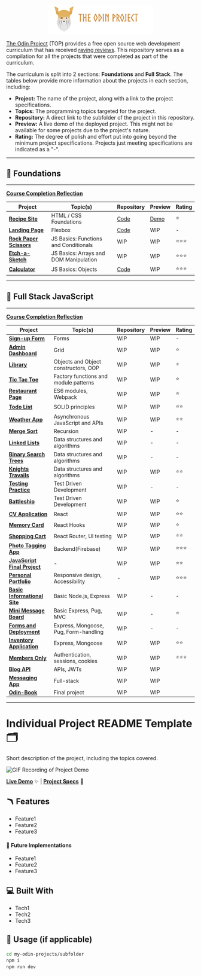 <p align="center"><img src="./public/top-header-h.png" alt="felixtanhm-portfolio-the-odin-project" width="280"/></p>

[The Odin Project](https://www.theodinproject.com/) (TOP) provides a free open source web development curriculum that has received [raving reviews](https://www.reddit.com/r/learnprogramming/comments/u6rrz9/why_is_everyone_recommending_the_odin_project/?sort=top). This repository serves as a compilation for all the projects that were completed as part of the curriculum.

The curriculum is split into 2 sections: **Foundations** and **Full Stack**. The tables below provide more information about the projects in each section, including:

- **Project:** The name of the project, along with a link to the project specifications.
- **Topics:** The programming topics targeted for the project.
- **Repository:** A direct link to the subfolder of the project in this repository.
- **Preview:** A live demo of the deployed project. This might not be available for some projects due to the project's nature.
- **Rating:** The degree of polish and effort put into going beyond the minimum project specifications. Projects just meeting specifications are indicated as a "-".

---

## 🎈 Foundations

---

[**Course Completion Reflection**](#)

| Project                                                                                           | Topic(s)                               | Repository                                                                               | Preview   | Rating |
| ------------------------------------------------------------------------------------------------- | -------------------------------------- | ---------------------------------------------------------------------------------------- | --------- | ------ |
| [**Recipe Site**](https://www.theodinproject.com/lessons/foundations-recipes)                     | HTML / CSS Foundations                 | [Code](https://github.com/felixtanhm/my-odin-project/tree/main/foundations/recipe-site)  | [Demo](#) | ⭐     |
| [**Landing Page**](https://www.theodinproject.com/lessons/foundations-landing-page)               | Flexbox                                | [Code](https://github.com/felixtanhm/my-odin-project/tree/main/foundations/landing-page) | WIP       | -      |
| [**Rock Paper Scissors**](https://www.theodinproject.com/lessons/foundations-rock-paper-scissors) | JS Basics: Functions and Conditionals  | WIP                                                                                      | WIP       | ⭐⭐⭐ |
| [**Etch-a-Sketch**](https://www.theodinproject.com/lessons/foundations-etch-a-sketch)             | JS Basics: Arrays and DOM Manipulation | WIP                                                                                      | WIP       | ⭐⭐⭐ |
| [**Calculator**](https://www.theodinproject.com/lessons/foundations-calculator)                   | JS Basics: Objects                     | [Code](https://github.com/felixtanhm/my-odin-project/tree/main/foundations/calculator)   | WIP       | ⭐⭐⭐ |

---

## 🚀 Full Stack JavaScript

---

[**Course Completion Reflection**](#)

| Project                           | Topic(s)                              | Repository | Preview | Rating |
| --------------------------------- | ------------------------------------- | ---------- | ------- | ------ |
| [**Sign-up Form**](#)             | Forms                                 | WIP        | WIP     | -      |
| [**Admin Dashboard**](#)          | Grid                                  | WIP        | WIP     | ⭐     |
| [**Library**](#)                  | Objects and Object constructors, OOP  | WIP        | WIP     | ⭐     |
| [**Tic Tac Toe**](#)              | Factory functions and module patterns | WIP        | WIP     | ⭐     |
| [**Restaurant Page**](#)          | ES6 modules, Webpack                  | WIP        | WIP     | ⭐     |
| [**Todo List**](#)                | SOLID principles                      | WIP        | WIP     | ⭐⭐   |
| [**Weather App**](#)              | Asynchronous JavaScript and APIs      | WIP        | WIP     | ⭐⭐   |
| [**Merge Sort**](#)               | Recursion                             | WIP        | -       | -      |
| [**Linked Lists**](#)             | Data structures and algorithms        | WIP        | -       | -      |
| [**Binary Search Trees**](#)      | Data structures and algorithms        | WIP        | -       | -      |
| [**Knights Travails**](#)         | Data structures and algorithms        | WIP        | WIP     | ⭐⭐   |
| [**Testing Practice**](#)         | Test Driven Development               | WIP        | -       | -      |
| [**Battleship**](#)               | Test Driven Development               | WIP        | WIP     | ⭐     |
| [**CV Application**](#)           | React                                 | WIP        | WIP     | ⭐⭐   |
| [**Memory Card**](#)              | React Hooks                           | WIP        | WIP     | ⭐     |
| [**Shopping Cart**](#)            | React Router, UI testing              | WIP        | WIP     | ⭐⭐   |
| [**Photo Tagging App**](#)        | Backend(Firebase)                     | WIP        | WIP     | ⭐⭐⭐ |
| [**JavaScript Final Project**](#) | -                                     | WIP        | WIP     | ⭐⭐   |
| [**Personal Portfolio**](#)       | Responsive design, Accessibility      | -          | WIP     | ⭐⭐⭐ |
| [**Basic Informational Site**](#) | Basic Node.js, Express                | WIP        | -       | -      |
| [**Mini Message Board**](#)       | Basic Express, Pug, MVC               | WIP        | -       | ⭐     |
| [**Forms and Deployment**](#)     | Express, Mongoose, Pug, Form-handling | WIP        | -       | -      |
| [**Inventory Application**](#)    | Express, Mongoose                     | WIP        | WIP     | ⭐⭐   |
| [**Members Only**](#)             | Authentication, sessions, cookies     | WIP        | WIP     | ⭐⭐⭐ |
| [**Blog API**](#)                 | APIs, JWTs                            | WIP        | WIP     |        |
| [**Messaging App**](#)            | Full-stack                            | WIP        | WIP     |        |
| [**Odin-Book**](#)                | Final project                         | WIP        | WIP     |        |

---

# Individual Project README Template 🗂️

Short description of the project, including the topics covered.

![GIF Recording of Project Demo](basic-info-site.gif)

[**Live Demo**](#) ✨ |
[**Project Specs**](#) 📝

## 🪃 Features

- Feature1
- Feature2
- Feature3

#### 🧭 Future Implementations

- Feature1
- Feature2
- Feature3

## 💻 Built With

- Tech1
- Tech2
- Tech3

## 🚨 Usage (if applicable)

```bash
cd my-odin-projects/subfolder
npm i
npm run dev
```
